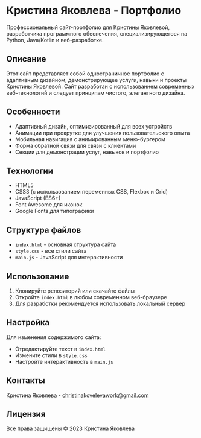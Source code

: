# Кристина Яковлева - Портфолио

Профессиональный сайт-портфолио для Кристины Яковлевой, разработчика программного обеспечения, специализирующегося на Python, Java/Kotlin и веб-разработке.

## Описание

Этот сайт представляет собой одностраничное портфолио с адаптивным дизайном, демонстрирующее услуги, навыки и проекты Кристины Яковлевой. Сайт разработан с использованием современных веб-технологий и следует принципам чистого, элегантного дизайна.

## Особенности

- Адаптивный дизайн, оптимизированный для всех устройств
- Анимации при прокрутке для улучшения пользовательского опыта
- Мобильная навигация с анимированным меню-бургером
- Форма обратной связи для связи с клиентами
- Секции для демонстрации услуг, навыков и портфолио

## Технологии

- HTML5
- CSS3 (с использованием переменных CSS, Flexbox и Grid)
- JavaScript (ES6+)
- Font Awesome для иконок
- Google Fonts для типографики

## Структура файлов

- `index.html` - основная структура сайта
- `style.css` - все стили сайта
- `main.js` - JavaScript для интерактивности

## Использование

1. Клонируйте репозиторий или скачайте файлы
2. Откройте `index.html` в любом современном веб-браузере
3. Для разработки рекомендуется использовать локальный сервер

## Настройка

Для изменения содержимого сайта:
- Отредактируйте текст в `index.html`
- Измените стили в `style.css`
- Настройте интерактивность в `main.js`

## Контакты

Кристина Яковлева - christinakovelevawork@gmail.com

## Лицензия

Все права защищены © 2023 Кристина Яковлева 